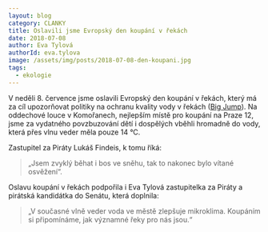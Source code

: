 ```yaml
---
layout: blog
category: CLANKY
title: Oslavili jsme Evropský den koupání v řekách
date: 2018-07-08
author: Eva Tylová
authorId: eva.tylova
image: /assets/img/posts/2018-07-08-den-koupani.jpg
tags:
  - ekologie
---
```


V neděli 8. července jsme oslavili Evropský den koupání v řekách, který má za cíl upozorňovat politiky na ochranu kvality vody v řekách ([Big Jump](https://www.bigjump.org)). Na oddechové louce v Komořanech, nejlepším místě pro koupání na Praze 12, jsme za vydatného povzbuzování dětí i dospělých vběhli hromadně do vody, která přes vlnu veder měla pouze 14 °C.

Zastupitel za Piráty Lukáš Findeis, k tomu říká:
>„Jsem zvyklý běhat i bos ve sněhu, tak to nakonec bylo vítané osvěžení“.

Oslavu koupání v řekách podpořila i Eva Tylová zastupitelka za Piráty a pirátská kandidátka do Senátu, která doplnila:
> „V současné vlně veder voda ve městě zlepšuje mikroklima. Koupáním si připomínáme, jak významné řeky pro nás jsou.“

